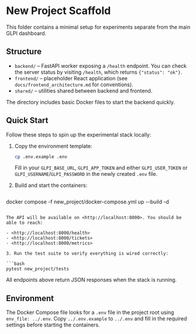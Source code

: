 # New Project Scaffold

This folder contains a minimal setup for experiments separate from the main GLPI dashboard.

## Structure

- `backend/` – FastAPI worker exposing a `/health` endpoint.
  You can check the server status by visiting `/health`, which returns
  `{"status": "ok"}`.
- `frontend/` – placeholder React application (see `docs/frontend_architecture.md` for conventions).
- `shared/` – utilities shared between backend and frontend.

The directory includes basic Docker files to start the backend quickly.

## Quick Start

Follow these steps to spin up the experimental stack locally:

1. Copy the environment template:

   ```bash
   cp .env.example .env
   ```

   Fill in your `GLPI_BASE_URL`, `GLPI_APP_TOKEN` and either
   `GLPI_USER_TOKEN` or `GLPI_USERNAME`/`GLPI_PASSWORD` in the newly
   created `.env` file.

2. Build and start the containers:

   ```bash
docker compose -f new_project/docker-compose.yml up --build -d
   ```

   The API will be available on <http://localhost:8000>. You should be
   able to reach:

   - <http://localhost:8000/health>
   - <http://localhost:8000/tickets>
   - <http://localhost:8000/metrics>

3. Run the test suite to verify everything is wired correctly:

   ```bash
   pytest new_project/tests
   ```

All endpoints above return JSON responses when the stack is running.

## Environment

The Docker Compose file looks for a `.env` file in the project root using
`env_file: ../.env`. Copy `../.env.example` to `../.env` and fill in the
required settings before starting the containers.
